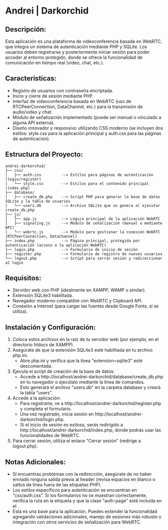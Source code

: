 # Andrei | Darkorchid

Descripción:
-------------
Esta aplicación es una plataforma de videoconferencia basada en WebRTC, que integra 
un sistema de autenticación mediante PHP y SQLite. Los usuarios deben registrarse 
y posteriormente iniciar sesión para poder acceder al entorno protegido, donde se 
ofrece la funcionalidad de comunicación en tiempo real (video, chat, etc.).

Características:
---------------
- Registro de usuarios con contraseña encriptada.
- Inicio y cierre de sesión mediante PHP.
- Interfaz de videoconferencia basada en WebRTC (uso de RTCPeerConnection, DataChannel, 
  etc.) para la transmisión de audio/video y chat.
- Módulo de señalización implementado (puede ser manual o vinculado a alguna API externa).
- Diseño innovador y responsivo utilizando CSS moderno (se incluyen dos estilos: style.css 
  para la aplicación principal y auth.css para las páginas de autenticación).

Estructura del Proyecto:
--------------------------
```
andrei-darkorchid/
├── css/
│   ├── auth.css         --> Estilos para páginas de autenticación (login/register)
│   └── style.css        --> Estilos para el contenido principal (index.php)
├── database/
│   ├── create_db.php    --> Script PHP para generar la base de datos SQLite y la tabla de usuarios
│   └── users.db         --> Archivo SQLite que se genera al ejecutar create_db.php
├── js/
│   ├── app.js           --> Lógica principal de la aplicación WebRTC
│   ├── signaling.js     --> Módulo de señalización (manual o mediante API)
│   └── webrtc.js        --> Módulo para gestionar la conexión WebRTC (RTCPeerConnection, DataChannel)
├── index.php            --> Página principal, protegida por autenticación (acceso a la aplicación WebRTC)
├── login.php            --> Formulario de inicio de sesión
├── register.php         --> Formulario de registro de nuevos usuarios
└── logout.php           --> Script para cerrar sesión y redireccionar al login
```

Requisitos:
------------
- Servidor web con PHP (idealmente en XAMPP, WAMP o similar).
- Extensión SQLite3 habilitada.
- Navegador moderno compatible con WebRTC y Clipboard API.
- Conexión a Internet (para cargar las fuentes desde Google Fonts, si se utiliza).

Instalación y Configuración:
-----------------------------
1. Coloca estos archivos en la raíz de tu servidor web (por ejemplo, en el directorio htdocs de XAMPP).
2. Asegúrate de que la extensión SQLite3 esté habilitada en tu archivo php.ini.
   - Abre php.ini y verifica que la línea "extension=sqlite3" esté descomentada.
3. Ejecuta el script de creación de la base de datos:
   - Accede a http://localhost/andrei-darkorchid/database/create_db.php en tu navegador 
     o ejecútalo mediante la línea de comandos.
   - Esto generará el archivo "users.db" en la carpeta database y creará la tabla “users”.
4. Accede a la aplicación:
   - Para registrarte, ve a http://localhost/andrei-darkorchid/register.php y completa el formulario.
   - Una vez registrado, inicia sesión en http://localhost/andrei-darkorchid/login.php.
   - Si el inicio de sesión es exitoso, serás redirigido a http://localhost/andrei-darkorchid/index.php,
     donde podrás usar las funcionalidades de WebRTC.
5. Para cerrar sesión, utiliza el enlace "Cerrar sesión" (redirige a logout.php).

Notas Adicionales:
-------------------
- Si encuentras problemas con la redirección, asegúrate de no haber enviado ninguna salida previa 
  al header (revisa espacios en blanco o saltos de línea fuera de las etiquetas PHP).
- Los estilos específicos para autenticación se encuentran en "css/auth.css". Si los formularios no se 
  muestran correctamente, verifica la ruta en la etiqueta <link> y que la clase "auth-page" esté incluida 
  en el <body>.
- Esta es una base para la aplicación. Puedes extender la funcionalidad agregando validaciones adicionales, 
  manejo de sesiones más robusto o integración con otros servicios de señalización para WebRTC.